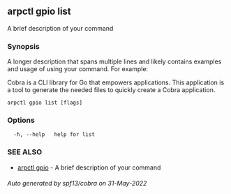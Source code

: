 ## arpctl gpio list

A brief description of your command

### Synopsis

A longer description that spans multiple lines and likely contains examples
and usage of using your command. For example:

Cobra is a CLI library for Go that empowers applications.
This application is a tool to generate the needed files
to quickly create a Cobra application.

```
arpctl gpio list [flags]
```

### Options

```
  -h, --help   help for list
```

### SEE ALSO

* [arpctl gpio](arpctl_gpio.md)	 - A brief description of your command

###### Auto generated by spf13/cobra on 31-May-2022
